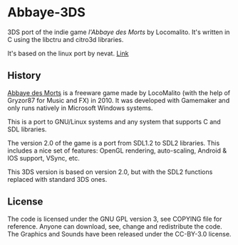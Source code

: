 # Abbaye-3DS

3DS port of the indie game *l'Abbaye des Morts* by Locomalito. It's written in C using the libctru and citro3d
libraries.

It's based on the linux port by nevat. [Link](https://github.com/nevat/abbayedesmorts-gpl)

## History

[Abbaye des Morts](https://www.locomalito.com/abbaye_des_morts.php) is a freeware game
made by LocoMalito (with the help of Gryzor87 for Music and FX) in 2010. It was developed
with Gamemaker and only runs natively in Microsoft Windows systems.

This is a port to GNU/Linux systems and any system that supports C and SDL libraries.

The version 2.0 of the game is a port from SDL1.2 to SDL2 libraries. This includes a nice
set of features: OpenGL rendering, auto-scaling, Android & IOS support, VSync, etc.

This 3DS version is based on version 2.0, but with the SDL2 functions replaced with standard 3DS ones.

## License

The code is licensed under the GNU GPL version 3, see COPYING file for reference. Anyone
can download, see, change and redistribute the code.
The Graphics and Sounds have been released under the CC-BY-3.0 license.
